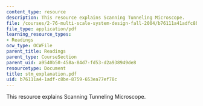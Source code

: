 ```yaml
---
content_type: resource
description: This resource explains Scanning Tunneling Microscope.
file: /courses/2-76-multi-scale-system-design-fall-2004/b76111a41adfc8be8759653ea77ef78c_stm_explanation.pdf
file_type: application/pdf
learning_resource_types:
- Readings
ocw_type: OCWFile
parent_title: Readings
parent_type: CourseSection
parent_uid: a9540b50-458a-84d7-fd53-d2a938949de8
resourcetype: Document
title: stm_explanation.pdf
uid: b76111a4-1adf-c8be-8759-653ea77ef78c
---
```

This resource explains Scanning Tunneling Microscope.